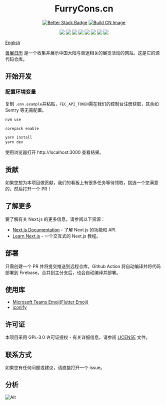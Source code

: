 # <div align="center">FurryCons.cn</div>

<div align="center">

[![Better Stack Badge](https://uptime.betterstack.com/status-badges/v1/monitor/vz4h.svg)](https://uptime.betterstack.com/?utm_source=status_badge)
[![Build CN Image](https://github.com/FurryConsChina/website/actions/workflows/build-cn-image.yml/badge.svg)](https://github.com/FurryConsChina/website/actions/workflows/build-cn-image.yml)

</div>

<div align="center">

![](https://img.shields.io/badge/Next.js-black.svg?logo=next.js)
![](https://img.shields.io/badge/React-blue.svg?logo=react)
![](https://img.shields.io/badge/Sentry-purple.svg?logo=sentry)
![](https://img.shields.io/badge/Umami-orange.svg?logo=umami)
![](https://img.shields.io/badge/Google%20Analytics%205-blue.svg?logo=google-analytics)
![](https://img.shields.io/badge/Cloudflare%20R2-blue.svg?logo=cloudflare)
![](https://img.shields.io/badge/Cloudflare%20Worker-blue.svg?logo=cloudflare)
![](https://img.shields.io/badge/CloudFront-orange.svg?logo=amazon-aws)

</div>

[English](./README.md)

[兽展日历](https://www.furrycons.cn) 是一个收集并展示中国大陆与兽迷相关的展览活动的网站。这是它的源代码仓库。

## 开始开发

### 配置环境变量

复制 `.env.example`并粘贴，`FEC_API_TOKEN`需在我们的控制台注册获取，其余如 Sentry 等无需配置。

```bash
nvm use

corepack enable

yarn install
yarn dev
```

使用浏览器打开 http://localhost:3000 查看结果。

## 贡献

如果您想为本项目做贡献，我们的看板上有很多任务等待领取，挑选一个您满意的，然后打开一个 PR！

## 了解更多

要了解有关 Next.js 的更多信息，请参阅以下资源：

- [Next.js Documentation](https://nextjs.org/docs) - 了解 Next.js 的功能和 API.
- [Learn Next.js](https://nextjs.org/learn) - 一个交互式的 Next.js 教程。

## 部署

只需创建一个 PR 并将提交推送到远程仓库，Github Action 将自动编译并将代码部署到 Firebase。合并到主分支后，也会自动编译并部署。

## 使用库

- [Microsoft Teams Emoji(Flutter Emoji)](https://emojipedia.org/microsoft-teams)
- [iconify](https://icon-sets.iconify.design/?query=steaming-bowl)

## 许可证

本项目采用 GPL-3.0 许可证授权 - 有关详细信息，请参阅 [LICENSE](LICENSE) 文件。

## 联系方式

如果您有任何问题或建议，请直接打开一个 issue。

## 分析

![Alt](https://repobeats.axiom.co/api/embed/74dada94f2baca768cdc3fac988db14a5c941997.svg "Repobeats analytics image")
